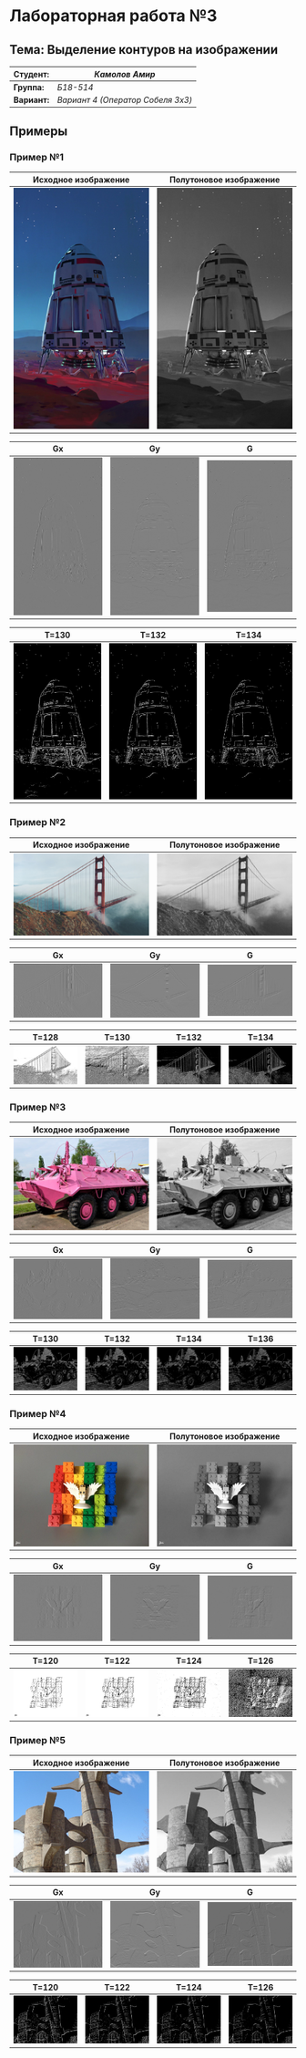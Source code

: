 # Лабораторная работа №3

## Тема: Выделение контуров на изображении

|**Студент:**|*Камолов Амир*|
|------------|--------------|
|**Группа:** |*Б18-514*     |
|**Вариант:**|*Вариант 4 (Оператор Собеля 3x3)*|

## Примеры

### Пример №1

|**Исходное изображение**|**Полутоновое изображение**|
|------------------------|---------------------------|
|![](../original/rocket.jpg)|![](res/rocket/semitone_rocket.jpg)|

|**Gx**|**Gy**|**G**|
|------|------|-----|
|![](res/rocket/resx_rocket.jpg)|![](res/rocket/resy_rocket.jpg)|![](res/rocket/res_rocket.jpg)|

|**T=130**|**T=132**|**T=134**|
|---------|---------|---------|
|![](res/rocket/bin_t130_rocket.jpg)|![](res/rocket/bin_t132_rocket.jpg)|![](res/rocket/bin_t134_rocket.jpg)|

### Пример №2

|**Исходное изображение**|**Полутоновое изображение**|
|------------------------|---------------------------|
|![](../original/bridge.png)|![](res/bridge/semitone_bridge.png)|

|**Gx**|**Gy**|**G**|
|------|------|-----|
|![](res/bridge/resx_bridge.png)|![](res/bridge/resy_bridge.png)|![](res/bridge/res_bridge.png)|

|**T=128**|**T=130**|**T=132**|**T=134**|
|---------|---------|---------|---------|
|![](res/bridge/bin_t128_bridge.png)|![](res/bridge/bin_t130_bridge.png)|![](res/bridge/bin_t132_bridge.png)|![](res/bridge/bin_t134_bridge.png)|

### Пример №3

|**Исходное изображение**|**Полутоновое изображение**|
|------------------------|---------------------------|
|![](../original/btr.jpg)|![](res/btr/semitone_btr.jpg)|

|**Gx**|**Gy**|**G**|
|------|------|-----|
|![](res/btr/resx_btr.jpg)|![](res/btr/resy_btr.jpg)|![](res/btr/res_btr.jpg)|

|**T=130**|**T=132**|**T=134**|**T=136**|
|---------|---------|---------|---------|
|![](res/btr/bin_t130_btr.jpg)|![](res/btr/bin_t132_btr.jpg)|![](res/btr/bin_t134_btr.jpg)|![](res/btr/bin_t136_btr.jpg)|

### Пример №4

|**Исходное изображение**|**Полутоновое изображение**|
|------------------------|---------------------------|
|![](../original/lego.jpg)|![](res/lego/semitone_lego.jpg)|

|**Gx**|**Gy**|**G**|
|------|------|-----|
|![](res/lego/resx_lego.jpg)|![](res/lego/resy_lego.jpg)|![](res/lego/res_lego.jpg)|

|**T=120**|**T=122**|**T=124**|**T=126**|
|---------|---------|---------|---------|
|![](res/lego/bin_t120_lego.jpg)|![](res/lego/bin_t122_lego.jpg)|![](res/lego/bin_t124_lego.jpg)|![](res/lego/bin_t126_lego.jpg)|

### Пример №5

|**Исходное изображение**|**Полутоновое изображение**|
|------------------------|---------------------------|
|![](../original/castel.jpg)|![](res/castel/semitone_castel.jpg)|

|**Gx**|**Gy**|**G**|
|------|------|-----|
|![](res/castel/resx_castel.jpg)|![](res/castel/resy_castel.jpg)|![](res/castel/res_castel.jpg)|

|**T=120**|**T=122**|**T=124**|**T=126**|
|---------|---------|---------|---------|
|![](res/castel/bin_t120_castel.jpg)|![](res/castel/bin_t122_castel.jpg)|![](res/castel/bin_t124_castel.jpg)|![](res/castel/bin_t126_castel.jpg)|